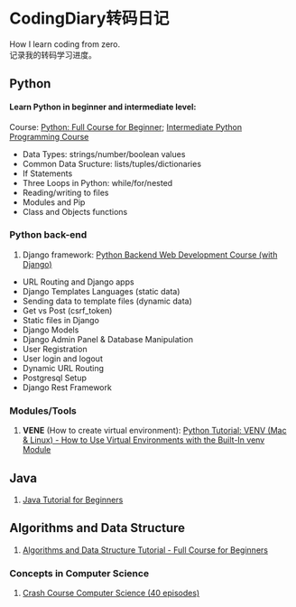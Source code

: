 # CodingDiary转码日记
How I learn coding from zero. 
<br>记录我的转码学习进度。

## Python
#### Learn Python in beginner and intermediate level: 
Course: [Python: Full Course for Beginner](https://www.youtube.com/watch?v=rfscVS0vtbw&list=PLQVrWc79oAJc2Wr_miiMIZxHNxhZcWmF5&index=1); [Intermediate Python Programming Course](https://www.youtube.com/watch?v=HGOBQPFzWKo&list=PLQVrWc79oAJc2Wr_miiMIZxHNxhZcWmF5&index=3&t=5968s)
* Data Types: strings/number/boolean values
* Common Data Sructure: lists/tuples/dictionaries
* If Statements
* Three Loops in Python: while/for/nested
* Reading/writing to files
* Modules and Pip
* Class and Objects functions

### Python back-end
1. Django framework: [Python Backend Web Development Course (with Django)](https://www.youtube.com/watch?v=jBzwzrDvZ18&list=PLQVrWc79oAJc2Wr_miiMIZxHNxhZcWmF5&index=5&t=32942s)
* URL Routing and Django apps
* Django Templates Languages (static data)
* Sending data to template files (dynamic data)
* Get vs Post (csrf_token)
* Static files in Django
* Django Models
* Django Admin Panel & Database Manipulation
* User Registration
* User login and logout
* Dynamic URL Routing
* Postgresql Setup
* Django Rest Framework

### Modules/Tools
1. **VENE** (How to create virtual environment): [Python Tutorial: VENV (Mac & Linux) - How to Use Virtual Environments with the Built-In venv Module](https://www.youtube.com/watch?v=Kg1Yvry_Ydk&list=PLQVrWc79oAJc2Wr_miiMIZxHNxhZcWmF5&index=7&t=205s)

## Java
1. [Java Tutorial for Beginners](https://www.youtube.com/watch?v=eIrMbAQSU34&list=PLQVrWc79oAJc2Wr_miiMIZxHNxhZcWmF5&index=6&t=960s)
   
## Algorithms and Data Structure
1. [Algorithms and Data Structure Tutorial - Full Course for Beginners](https://www.youtube.com/watch?v=8hly31xKli0&list=PLQVrWc79oAJc2Wr_miiMIZxHNxhZcWmF5&index=4&t=12614s)

### Concepts in Computer Science
1. [Crash Course Computer Science (40 episodes)](https://www.youtube.com/watch?v=tpIctyqH29Q&list=PL8dPuuaLjXtNlUrzyH5r6jN9ulIgZBpdo)

